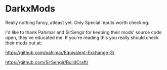 DarkxMods
=========
Really nothing fancy, atleast yet. Only Special Inputs worth checking.

I'd like to thank Pahimar and SirSengir for keeping their mods' source code open, they've educated me. 
If you're reading this you really should check their mods out at:

https://github.com/pahimar/Equivalent-Exchange-3/

https://github.com/SirSengir/BuildCraft/
